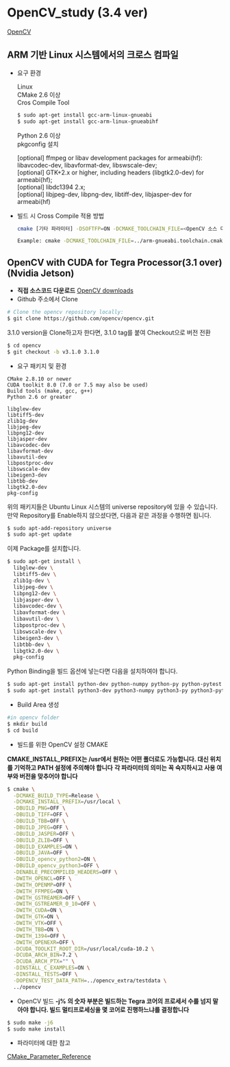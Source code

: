 # OpenCV_study (3.4 ver)

[OpenCV](https://docs.opencv.org/3.4/index.html)

## ARM 기반 Linux 시스템에서의 크로스 컴파일

* 요구 환경

  Linux   
  CMake 2.6 이상   
  Cros Compile Tool   
  ```bash
  $ sudo apt-get install gcc-arm-linux-gnueabi
  $ sudo apt-get install gcc-arm-linux-gnueabihf
  ```
  Python 2.6 이상   
  pkgconfig 설치   

  [optional] ffmpeg or libav development packages for armeabi(hf): libavcodec-dev, libavformat-dev, libswscale-dev;   
  [optional] GTK+2.x or higher, including headers (libgtk2.0-dev) for armeabi(hf);   
  [optional] libdc1394 2.x;   
  [optional] libjpeg-dev, libpng-dev, libtiff-dev, libjasper-dev for armeabi(hf)   

* 빌드 시 Cross Compile 적용 방법

  ```bash
  cmake [기타 파라미터] -DSOFTFP=ON -DCMAKE_TOOLCHAIN_FILE=<OpenCV 소스 디렉터리 PATH>/platforms/linux/arm-gnueabi.toolchain.cmake    <OpenCV 소스 디렉터리 PATH>

  Example: cmake -DCMAKE_TOOLCHAIN_FILE=../arm-gnueabi.toolchain.cmake ../../..
  ```
 
## OpenCV with CUDA for Tegra Processor(3.1 over)(Nvidia Jetson)
  * **직접 소스코드 다운로드** [OpenCV downloads](http://opencv.org/releases.html)
  * Github 주소에서 Clone
  
  ```bash
  # Clone the opencv repository locally:
  $ git clone https://github.com/opencv/opencv.git
  ```
  
  3.1.0 version을 Clone하고자 한다면, 3.1.0 tag를 붙여 Checkout으로 버전 전환
  ```bash
  $ cd opencv
  $ git checkout -b v3.1.0 3.1.0
  ```
  
  * 요구 패키지 및 환경
  ```
  CMake 2.8.10 or newer
  CUDA toolkit 8.0 (7.0 or 7.5 may also be used)
  Build tools (make, gcc, g++)
  Python 2.6 or greater
  ```
  ```
  libglew-dev
  libtiff5-dev
  zlib1g-dev
  libjpeg-dev
  libpng12-dev
  libjasper-dev
  libavcodec-dev
  libavformat-dev
  libavutil-dev
  libpostproc-dev
  libswscale-dev
  libeigen3-dev
  libtbb-dev
  libgtk2.0-dev
  pkg-config
  ```
  위의 패키지들은 Ubuntu Linux 시스템의 universe repository에 있을 수 있습니다. 만약 Repository를 Enable하지 않으셨다면,
  다음과 같은 과정을 수행하면 됩니다.
  
  ```bash
  $ sudo apt-add-repository universe
  $ sudo apt-get update
  ```
  이제 Package를 설치합니다.
  
  ```bash
  $ sudo apt-get install \
    libglew-dev \
    libtiff5-dev \
    zlib1g-dev \
    libjpeg-dev \
    libpng12-dev \
    libjasper-dev \
    libavcodec-dev \
    libavformat-dev \
    libavutil-dev \
    libpostproc-dev \
    libswscale-dev \
    libeigen3-dev \
    libtbb-dev \
    libgtk2.0-dev \
    pkg-config
  ```
  
  Python Binding을 빌드 옵션에 넣는다면 다음을 설치하여야 합니다.
  
  ```bash 
  $ sudo apt-get install python-dev python-numpy python-py python-pytest 
  $ sudo apt-get install python3-dev python3-numpy python3-py python3-pytest #Python3
  ```
  
  * Build Area 생성
  ```bash
  #in opencv folder
  $ mkdir build
  $ cd build
  ```
  
  * 빌드를 위한 OpenCV 설정 CMAKE
  
  **CMAKE_INSTALL_PREFIX는 /usr에서 원하는 어떤 폴더로도 가능합니다. 대신 위치를 기억하고 PATH 설정에 주의해야 합니다**
  **각 파라미터의 의미는 꼭 숙지하시고 사용 여부와 버전을 맞추어야 합니다**
  
  ```bash
  $ cmake \
    -DCMAKE_BUILD_TYPE=Release \
    -DCMAKE_INSTALL_PREFIX=/usr/local \
    -DBUILD_PNG=OFF \
    -DBUILD_TIFF=OFF \
    -DBUILD_TBB=OFF \
    -DBUILD_JPEG=OFF \
    -DBUILD_JASPER=OFF \
    -DBUILD_ZLIB=OFF \
    -DBUILD_EXAMPLES=ON \
    -DBUILD_JAVA=OFF \
    -DBUILD_opencv_python2=ON \
    -DBUILD_opencv_python3=OFF \
    -DENABLE_PRECOMPILED_HEADERS=OFF \
    -DWITH_OPENCL=OFF \
    -DWITH_OPENMP=OFF \
    -DWITH_FFMPEG=ON \
    -DWITH_GSTREAMER=OFF \
    -DWITH_GSTREAMER_0_10=OFF \
    -DWITH_CUDA=ON \
    -DWITH_GTK=ON \
    -DWITH_VTK=OFF \
    -DWITH_TBB=ON \
    -DWITH_1394=OFF \
    -DWITH_OPENEXR=OFF \
    -DCUDA_TOOLKIT_ROOT_DIR=/usr/local/cuda-10.2 \
    -DCUDA_ARCH_BIN=7.2 \
    -DCUDA_ARCH_PTX="" \
    -DINSTALL_C_EXAMPLES=ON \
    -DINSTALL_TESTS=OFF \
    -DOPENCV_TEST_DATA_PATH=../opencv_extra/testdata \
    ../opencv
  ```
  
  * OpenCV 빌드
  **-j% 의 숫자 부분은 빌드하는 Tegra 코어의 프로세서 수를 넘지 말아야 합니다. 빌드 멀티프로세싱을 몇 코어로 진행하느냐를 결정합니다**
  ```bash
  $ sudo make -j6
  $ sudo make install
  ```
  
  * 파라미터에 대한 참고
  
  [CMake_Parameter_Reference](https://docs.opencv.org/master/db/d05/tutorial_config_reference.html)
  
